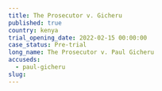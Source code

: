 ```yaml
---
title: The Prosecutor v. Gicheru
published: true
country: kenya
trial_opening_date: 2022-02-15 00:00:00
case_status: Pre-trial
long_name: The Prosecutor v. Paul Gicheru
accuseds:
  - paul-gicheru
slug:
---
```


